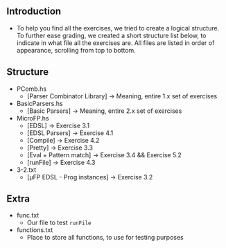 ## Introduction
- To help you find all the exercises, we tried to create a logical structure. To further ease grading, we created a short structure list below, to indicate in what file all the exercises are. All files are listed in order of appearance, scrolling from top to bottom.



## Structure
* PComb.hs
    - [Parser Combinator Library] -> Meaning, entire 1.x set of exercises
* BasicParsers.hs 
    - [Basic Parsers] -> Meaning, entire 2.x set of exercises
* MicroFP.hs
    - [EDSL] -> Exercise 3.1
    - [EDSL Parsers] -> Exercise 4.1
    - [Compile] -> Exercise 4.2
    - [Pretty] -> Exercise 3.3
    - [Eval + Pattern match] -> Exercise 3.4 && Exercise 5.2
    - [runFile] -> Exercise 4.3
* 3-2.txt
    - [μFP EDSL - Prog instances] -> Exercise 3.2

## Extra
* func.txt 
    - Our file to test `runFile`
* functions.txt 
    - Place to store all functions, to use for testing purposes